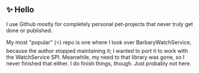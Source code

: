 ## ✨ Hello

I use Github mostly for completely personal pet-projects that never truly get done or published.

My most "popular" (⭐) repo is one where I took over BarbaryWatchService, because the author stopped maintaining it; I wanted to port it to work with the WatchService SPI. Meanwhile, my need to that library was gone, so I never finished that either. I do finish things, though. Just probably not here.

